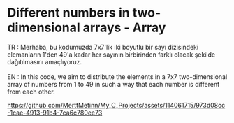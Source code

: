 # Different numbers in two-dimensional arrays - Array
TR : Merhaba, bu kodumuzda 7x7'lik iki boyutlu bir sayı dizisindeki elemanların 1'den 49'a kadar her sayının birbirinden farklı olacak şekilde dağıtılmasını amaçlıyoruz.
<br></br>
EN : In this code, we aim to distribute the elements in a 7x7 two-dimensional array of numbers from 1 to 49 in such a way that each number is different from each other.

https://github.com/MerttMetinn/My_C_Projects/assets/114061715/973d08cc-1cae-4913-91b4-7ca6c780ee73

